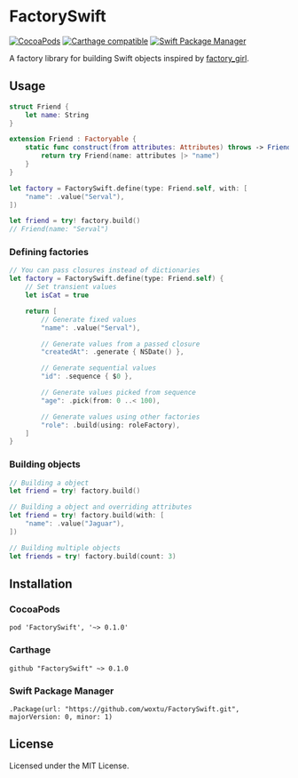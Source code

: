 # FactorySwift

[![CocoaPods](https://img.shields.io/cocoapods/v/FactorySwift.svg?style=flat-square)](https://cocoapods.org/pods/FactorySwift)
[![Carthage compatible](https://img.shields.io/badge/Carthage-compatible-4BC51D.svg?style=flat-square)](https://github.com/Carthage/Carthage)
[![Swift Package Manager](https://img.shields.io/badge/Swift%20Package%20Manager-compatible-brightgreen.svg?style=flat-square)](https://github.com/apple/swift-package-manager)

A factory library for building Swift objects inspired by [factory_girl](https://github.com/thoughtbot/factory_girl).

## Usage

```swift
struct Friend {
    let name: String
}

extension Friend : Factoryable {
    static func construct(from attributes: Attributes) throws -> Friend {
        return try Friend(name: attributes |> "name")
    }
}

let factory = FactorySwift.define(type: Friend.self, with: [
    "name": .value("Serval"),
])

let friend = try! factory.build()
// Friend(name: "Serval")
```

### Defining factories

```swift
// You can pass closures instead of dictionaries
let factory = FactorySwift.define(type: Friend.self) {
    // Set transient values
    let isCat = true

    return [
        // Generate fixed values
        "name": .value("Serval"),

        // Generate values from a passed closure
        "createdAt": .generate { NSDate() },

        // Generate sequential values
        "id": .sequence { $0 },

        // Generate values picked from sequence
        "age": .pick(from: 0 ..< 100),

        // Generate values using other factories
        "role": .build(using: roleFactory),
    ]
}
```

### Building objects

```swift
// Building a object
let friend = try! factory.build()

// Building a object and overriding attributes
let friend = try! factory.build(with: [
    "name": .value("Jaguar"),
])

// Building multiple objects
let friends = try! factory.build(count: 3)
```

## Installation

### CocoaPods

```
pod 'FactorySwift', '~> 0.1.0'
```

### Carthage

```
github "FactorySwift" ~> 0.1.0
```

### Swift Package Manager

```
.Package(url: "https://github.com/woxtu/FactorySwift.git", majorVersion: 0, minor: 1)
```

## License

Licensed under the MIT License.
